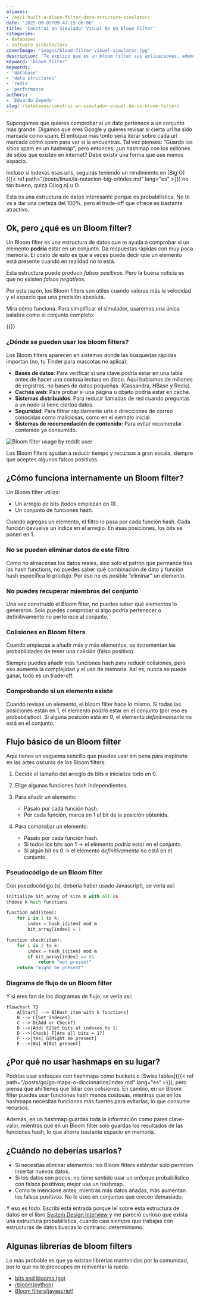 ```yaml
---
aliases:
- /es/i-built-a-bloom-filter-data-structure-simulator/
date: '2025-09-05T09:47:15-06:00'
title: 'Construí Un Simulador Visual De Un Bloom Filter'
categories:
- databases
- software architecture
coverImage: "images/bloom-filter-visual-simulator.jpg"
description: 'Te explico que es un bloom filter sus aplicaciones, además usa el simulador de esta estructura de datos en tiempo real y mira como funciona internamente'
keyword: 'bloom filter'
keywords:
- 'database'
- 'data structures'
- 'redis'
- 'performance'
authors:
- 'Eduardo Zepeda'
slug: /databases/construi-un-simulador-visual-de-un-bloom-filter/
---
```


Supongamos que quieres comprobar si un dato pertenece a un conjunto más grande. Digamos que eres Google y quieres revisar si cierta url ha sido marcada como spam. El enfoque más tonto sería iterar sobre cada url marcada como spam para ver si la encuentras. Tal vez pienses: “Guardo los sitios spam en un hashmap”, pero entonces, ¿un hashmap con los millones de sitios que existen en internet? Debe existir una forma que use menos espacio.

Incluso si indexas esas urls, seguirás teniendo un rendimiento en [Big O]({{< ref path="/posts/linux/la-notacion-big-o/index.md" lang="es" >}}) no tan bueno, quizá O(log n) u O.

Esta es una estructura de datos interesante porque es probabilística. No te va a dar una certeza del 100%, pero el trade-off que ofrece es bastante atractivo.

## Ok, pero ¿qué es un Bloom filter?

Un Bloom filter es una estructura de datos que te ayuda a comprobar si un elemento **podría** estar en un conjunto. Da respuestas rápidas con muy poca memoria. El costo de esto es que a veces puede decir que un elemento está presente cuando en realidad no lo está.

Esta estructura puede producir *falsos positivos*. Pero la buena noticia es que no existen *falsos negativos*.

Por esta razón, los Bloom filters son útiles cuando valoras más la velocidad y el espacio que una precisión absoluta.

Mira cómo funciona. Para simplificar el simulador, usaremos una única palabra como el conjunto completo:

{{<bloomFilter>}}

### ¿Dónde se pueden usar los bloom filters?

Los Bloom filters aparecen en sistemas donde las búsquedas rápidas importan (no, tu Tinder para mascotas no aplica):

* **Bases de datos**: Para verificar si una clave podría estar en una tabla antes de hacer una costosa lectura en disco. Aquí hablamos de millones de registros, no bases de datos pequeñas. (Cassandra, HBase y Redis).
* **Cachés web**: Para probar si una página u objeto podría estar en caché.
* **Sistemas distribuidos**: Para reducir llamadas de red cuando preguntas a un nodo si tiene ciertos datos.
* **Seguridad**: Para filtrar rápidamente urls o direcciones de correo conocidas como maliciosas, como en el ejemplo inicial.
* **Sistemas de recomendación de contenido**: Para evitar recomendar contenido ya consumido.

![Bloom filter usage by reddit user](https://res.cloudinary.com/dwrscezd2/image/upload/v1757107240/coffee-bytes/bloom-filter-usage_fvyq87.png)

Los Bloom filters ayudan a reducir tiempo y recursos a gran escala, siempre que aceptes algunos falsos positivos.

## ¿Cómo funciona internamente un Bloom filter?

Un Bloom filter utiliza:

* Un arreglo de bits (todos empiezan en 0).
* Un conjunto de funciones hash.

Cuando agregas un elemento, el filtro lo pasa por cada función hash. Cada función devuelve un índice en el arreglo. En esas posiciones, los bits se ponen en 1.

### No se pueden eliminar datos de este filtro

Como no almacenas los datos reales, sino solo el patrón que permance tras las hash functions, no puedes saber qué combinación de dato y función hash específica lo produjo. Por eso no es posible “eliminar” un elemento.

### No puedes recuperar miembros del conjunto

Una vez construido el Bloom filter, no puedes saber qué elementos lo generaron. Solo puedes comprobar si algo podría pertenecer o definitivamente no pertenece al conjunto.

### Colisiones en Bloom filters

Cuando empiezas a añadir más y más elementos, se incrementan las probabilidades de tener una colisión (falso positivo).

Siempre puedes añadir más funciones hash para reducir colisiones, pero eso aumenta la complejidad y el uso de memoria. Así es, nunca se puede ganar, todo es un trade-off.

### Comprobando si un elemento existe

Cuando revisas un elemento, el bloom filter hace lo mismo. Si todas las posiciones están en 1, el elemento *podría* estar en el conjunto (por eso es probabilístico). Si alguna posición está en 0, el elemento *definitivamente* no está en el conjunto.

## Flujo básico de un Bloom filter

Aquí tienes un esquema sencillo que puedes usar sin pena para inspirarte en las artes oscuras de los Bloom filters:

1. Decide el tamaño del arreglo de bits e inicializa todo en 0.

2. Elige algunas funciones hash independientes.

3. Para añadir un elemento:

   * Pásalo por cada función hash.
   * Por cada función, marca en 1 el bit de la posición obtenida.

4. Para comprobar un elemento:

   * Pásalo por cada función hash.
   * Si todos los bits son 1 → el elemento *podría* estar en el conjunto.
   * Si algún bit es 0 → el elemento *definitivamente no* está en el conjunto.

### Pseudocódigo de un Bloom filter

Con pseudocódigo (sí, debería haber usado Javascript), se vería así:

```python
initialize bit_array of size m with all 0s
choose k hash functions

function add(item):
    for i in 1 to k:
        index = hash_i(item) mod m
        bit_array[index] = 1

function check(item):
    for i in 1 to k:
        index = hash_i(item) mod m
        if bit_array[index] == 0:
            return "not present"
    return "might be present"
```

### Diagrama de flujo de un Bloom filter

Y si eres fan de los diagramas de flujo, se vería así:

```mermaid
flowchart TD
    A[Start] --> B[Hash item with k functions]
    B --> C[Get indexes]
    C --> D{Add or Check?}
    D -->|Add| E[Set bits at indexes to 1]
    D -->|Check| F[Are all bits = 1?]
    F -->|Yes| G[Might be present]
    F -->|No| H[Not present]
```

## ¿Por qué no usar hashmaps en su lugar?

Podrías usar enfoques con hashmaps como buckets o [Swiss tables]({{< ref path="/posts/go/go-maps-o-diccionarios/index.md" lang="es" >}}), pero piensa que ahí tienes que lidiar con colisiones. En cambio, en un Bloom filter puedes usar funciones hash menos costosas, mientras que en los hashmaps necesitas funciones más fuertes para evitarlas, lo que consume recursos.

Además, en un hashmap guardas toda la información como pares clave-valor, mientras que en un Bloom filter solo guardas los resultados de las funciones hash, lo que ahorra bastante espacio en memoria.

## ¿Cuándo no deberías usarlos?

* Si necesitas eliminar elementos: los Bloom filters estándar solo permiten insertar nuevos datos.
* Si los datos son pocos: no tiene sentido usar un enfoque probabilístico con falsos positivos; mejor usa un hashmap.
* Como te mencioné antes, mientras más datos añadas, más aumentan los falsos positivos. No lo uses en conjuntos que crecen demasiado.

Y eso es todo. Escribí esta entrada porque leí sobre esta estructura de datos en el libro [System Design Interview](https://amzn.to/41rodp3#?) y me pareció curioso que exista una estructura probabilística, cuando casi siempre que trabajas con estructuras de datos buscas lo contrario: determinismo.

## Algunas librerías de bloom filters

Lo más probable es que ya existan librerías mantenidas por la comunidad, por lo que no te preocupes en reinventar la rueda. 

- [bits and blooms (go)](https://github.com/bits-and-blooms/bloom#?)
- [rbloom(python)](https://github.com/KenanHanke/rbloom#?)
- [Bloom filters(javascript)](https://www.npmjs.com/package/bloom-filters#?)